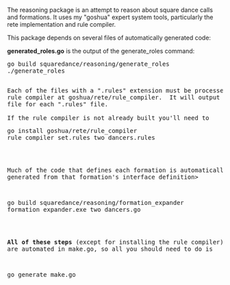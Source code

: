 The reasoning package is an attempt to reason about square dance calls
and formations.  It uses my "goshua" expert system tools, particularly
the rete implementation and rule compiler.

This package depends on several files of automatically generated code:

<b>generated_roles.go</b> is the output of the generate_roles command:

<pre>
go build squaredance/reasoning/generate_roles
./generate_roles
<pre>

Each of the files with a ".rules" extension must be processed by the
rule compiler at goshua/rete/rule_compiler.  It will output one ".go"
file for each ".rules" file.

If the rule compiler is not already built you'll need to
<pre>
go install goshua/rete/rule_compiler
rule_compiler set.rules two_dancers.rules 
</pre>


Much of the code that defines each formation is automatically
generated from that formation's interface definition>

<pre>
go build squaredance/reasoning/formation_expander
formation_expander.exe two_dancers.go
</pre>

<b>All of these steps</b> (except for installing the rule compiler)
are automated in make.go, so all you should need to do is

<pre>
go generate make.go
</pre>

